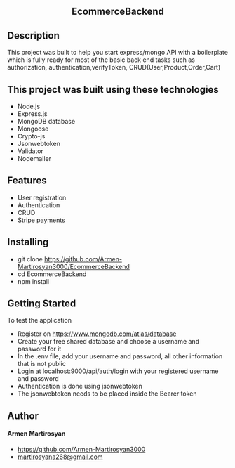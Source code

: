 
<div align="center">
<h2>EcommerceBackend</h2>
</div>

## Description

 This project was built to help you start express/mongo API with a boilerplate which is fully ready for most of the basic back end tasks such as authorization, authentication,verifyToken, CRUD(User,Product,Order,Cart)

## This project was built using these technologies

* Node.js
* Express.js
* MongoDB database
* Mongoose
* Crypto-js
* Jsonwebtoken
* Validator
* Nodemailer

## Features

* User registration
* Authentication
* CRUD
* Stripe payments

## Installing

 * git clone https://github.com/Armen-Martirosyan3000/EcommerceBackend
 * cd EcommerceBackend
 * npm install

## Getting Started
 To test the application

 * Register on https://www.mongodb.com/atlas/database
 * Create your free shared database and choose a username and password for it
 * In the .env file, add your username and password, all other information that is not public
 * Login at localhost:9000/api/auth/login with your registered username and password
 * Authentication is done using jsonwebtoken
 * The jsonwebtoken needs to be placed inside the Bearer token

## Author
<h4>Armen Martirosyan</h4>

- https://github.com/Armen-Martirosyan3000
- martirosyana268@gmail.com
